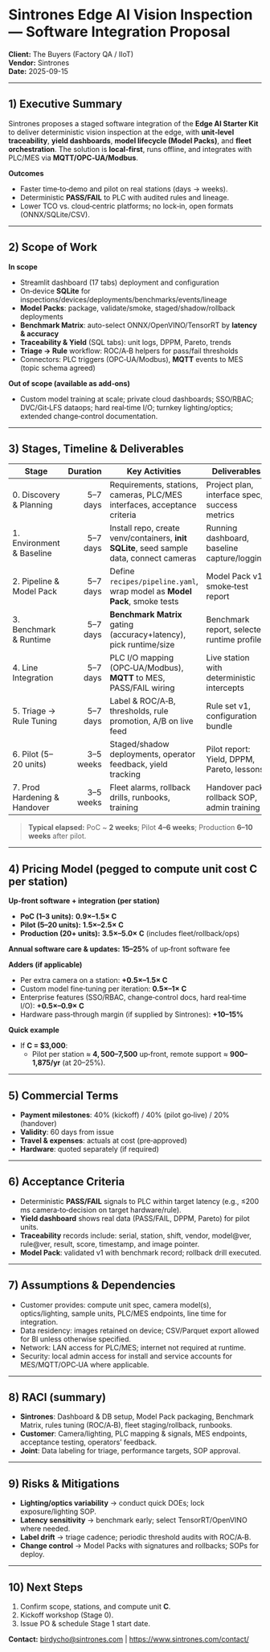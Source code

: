 # Sintrones Edge AI Vision Inspection — Software Integration Proposal

**Client:** The Buyers (Factory QA / IIoT)  
**Vendor:** Sintrones  
**Date:** 2025-09-15

---

## 1) Executive Summary
Sintrones proposes a staged software integration of the **Edge AI Starter Kit** to deliver deterministic vision inspection at the edge, with **unit‑level traceability**, **yield dashboards**, **model lifecycle (Model Packs)**, and **fleet orchestration**. The solution is **local‑first**, runs offline, and integrates with PLC/MES via **MQTT/OPC‑UA/Modbus**.

**Outcomes**
- Faster time‑to‑demo and pilot on real stations (days → weeks).  
- Deterministic **PASS/FAIL** to PLC with audited rules and lineage.  
- Lower TCO vs. cloud‑centric platforms; no lock‑in, open formats (ONNX/SQLite/CSV).

---

## 2) Scope of Work
**In scope**
- Streamlit dashboard (17 tabs) deployment and configuration
- On‑device **SQLite** for inspections/devices/deployments/benchmarks/events/lineage
- **Model Packs**: package, validate/smoke, staged/shadow/rollback deployments
- **Benchmark Matrix**: auto-select ONNX/OpenVINO/TensorRT by **latency & accuracy**
- **Traceability & Yield** (SQL tabs): unit logs, DPPM, Pareto, trends
- **Triage → Rule** workflow: ROC/A‑B helpers for pass/fail thresholds
- Connectors: PLC triggers (OPC‑UA/Modbus), **MQTT** events to MES (topic schema agreed)

**Out of scope (available as add‑ons)**
- Custom model training at scale; private cloud dashboards; SSO/RBAC; DVC/Git‑LFS dataops; hard real‑time I/O; turnkey lighting/optics; extended change‑control documentation.

---

## 3) Stages, Timeline & Deliverables

| Stage | Duration | Key Activities | Deliverables |
|---|---:|---|---|
| 0. Discovery & Planning | 5–7 days | Requirements, stations, cameras, PLC/MES interfaces, acceptance criteria | Project plan, interface spec, success metrics |
| 1. Environment & Baseline | 5–7 days | Install repo, create venv/containers, **init SQLite**, seed sample data, connect cameras | Running dashboard, baseline capture/logging |
| 2. Pipeline & Model Pack | 5–7 days | Define `recipes/pipeline.yaml`, wrap model as **Model Pack**, smoke tests | Model Pack v1, smoke‑test report |
| 3. Benchmark & Runtime | 5–7 days | **Benchmark Matrix** gating (accuracy+latency), pick runtime/size | Benchmark report, selected runtime profile |
| 4. Line Integration | 5–7 days | PLC I/O mapping (OPC‑UA/Modbus), **MQTT** to MES, PASS/FAIL wiring | Live station with deterministic intercepts |
| 5. Triage → Rule Tuning | 5–7 days | Label & ROC/A‑B, thresholds, rule promotion, A/B on live feed | Rule set v1, configuration bundle |
| 6. Pilot (5–20 units) | 3–5 weeks | Staged/shadow deployments, operator feedback, yield tracking | Pilot report: Yield, DPPM, Pareto, lessons |
| 7. Prod Hardening & Handover | 3–5 weeks | Fleet alarms, rollback drills, runbooks, training | Handover pack, rollback SOP, admin training |

> **Typical elapsed:** PoC ~ **2 weeks**; Pilot **4–6 weeks**; Production **6–10 weeks** after pilot.

---

## 4) Pricing Model (pegged to compute unit cost **C** per station)

**Up‑front software + integration (per station)**
- **PoC (1–3 units):** **0.9×–1.5× C**  
- **Pilot (5–20 units):** **1.5×–2.5× C**  
- **Production (20+ units):** **3.5×–5.0× C** (includes fleet/rollback/ops)

**Annual software care & updates:** **15–25%** of up‑front software fee  

**Adders (if applicable)**
- Per extra camera on a station: **+0.5×–1.5× C**  
- Custom model fine‑tuning per iteration: **0.5×–1× C**  
- Enterprise features (SSO/RBAC, change‑control docs, hard real‑time I/O): **+0.5×–0.9× C**  
- Hardware pass‑through margin (if supplied by Sintrones): **+10–15%**

**Quick example**
- If **C = $3,000**:  
  - Pilot per station ≈ **$4,500–$7,500** up‑front, remote support ≈ **$900–$1,875/yr** (at 20–25%).

---

## 5) Commercial Terms
- **Payment milestones**: 40% (kickoff) / 40% (pilot go‑live) / 20% (handover)  
- **Validity**: 60 days from issue  
- **Travel & expenses**: actuals at cost (pre‑approved)  
- **Hardware**: quoted separately (if required)

---

## 6) Acceptance Criteria
- Deterministic **PASS/FAIL** signals to PLC within target latency (e.g., ≤200 ms camera‑to‑decision on target hardware/rule).  
- **Yield dashboard** shows real data (PASS/FAIL, DPPM, Pareto) for pilot units.  
- **Traceability** records include: serial, station, shift, vendor, model@ver, rule@ver, result, score, timestamp, and image pointer.  
- **Model Pack**: validated v1 with benchmark record; rollback drill executed.  

---

## 7) Assumptions & Dependencies
- Customer provides: compute unit spec, camera model(s), optics/lighting, sample units, PLC/MES endpoints, line time for integration.  
- Data residency: images retained on device; CSV/Parquet export allowed for BI unless otherwise specified.  
- Network: LAN access for PLC/MES; internet not required at runtime.  
- Security: local admin access for install and service accounts for MES/MQTT/OPC‑UA where applicable.

---

## 8) RACI (summary)
- **Sintrones**: Dashboard & DB setup, Model Pack packaging, Benchmark Matrix, rules tuning (ROC/A‑B), fleet staging/rollback, runbooks.  
- **Customer**: Camera/lighting, PLC mapping & signals, MES endpoints, acceptance testing, operators’ feedback.  
- **Joint**: Data labeling for triage, performance targets, SOP approval.

---

## 9) Risks & Mitigations
- **Lighting/optics variability** → conduct quick DOEs; lock exposure/lighting SOP.  
- **Latency sensitivity** → benchmark early; select TensorRT/OpenVINO where needed.  
- **Label drift** → triage cadence; periodic threshold audits with ROC/A‑B.  
- **Change control** → Model Packs with signatures and rollbacks; SOPs for deploy.

---

## 10) Next Steps
1. Confirm scope, stations, and compute unit **C**.  
2. Kickoff workshop (Stage 0).  
3. Issue PO & schedule Stage 1 start date.  

**Contact:** birdycho@sintrones.com | https://www.sintrones.com/contact/
